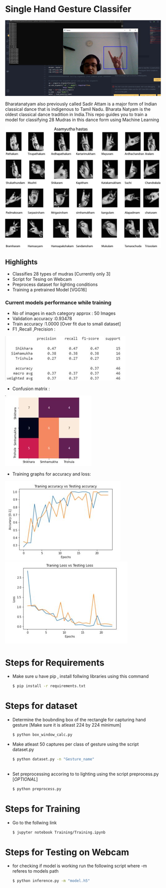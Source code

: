 # Single Hand Gesture Classifer


![alt text](https://github.com/krishshah99615/Single-Hand-Gesture/blob/master/Readme%20image/ss.jpeg)

Bharatanatyam also previously called Sadir Attam is a major form of Indian classical dance that is indigenous to Tamil Nadu. Bharata Natyam is the oldest classical dance tradition in India.This repo guides you to train a model for classifying 28 Mudras in this dance form using Machine Learning

![alt text](https://github.com/krishshah99615/Single-Hand-Gesture/blob/master/Readme%20image/all.png)

## Highlights
  - Classifies 28 types of mudras [Currently only 3]
  - Script for Tesing on Webcam
  - Preprocess dataset for lighting conditions
  - Training a pretrained Model [VGG16]
 
  
### Current models performance while training
  - No of images in each category approx  : 50 Images
  - Validation accuracy :0.93478
  - Train accuracy :1.0000 [Over fit due to small dataset]
  - F1 ,Recall ,Precision :
  
  ![alt text](https://github.com/krishshah99615/Single-Hand-Gesture/blob/master/Readme%20image/cr.JPG)
  
  - Confusion matrix :
  
  ![alt text](https://github.com/krishshah99615/Single-Hand-Gesture/blob/master/Readme%20image/cm.JPG)
  
  - Training graphs for accuracy and loss:
  
  ![alt text](https://github.com/krishshah99615/Single-Hand-Gesture/blob/master/Readme%20image/accuracy.JPG)
  ![alt text](https://github.com/krishshah99615/Single-Hand-Gesture/blob/master/Readme%20image/loss.JPG)
  
  
# Steps for Requirements

  - Make sure u have pip , install follwing libraries using this command
    ```sh
    $ pip install -r requirements.txt
    
# Steps for dataset

  - Determine the boubnding box of the rectangle for capturing hand gesture [Make sure it is atleast 224 by 224 minimum]
    ```sh
    $ python box_window_calc.py
     ```
  - Make atleast 50 captures per class of gesture using the script dataset.py
    ```sh
    $ python dataset.py -n "Gesture_name"
  
  - Set preprocessing accoring to to lighting using the script preprocess.py [*OPTIONAL*]
    ```sh
    $ python preprocess.py 

     ```
# Steps for Training

  - Go to the follwing link
    ```sh
    $ jupyter notebook Training/Training.ipynb
     ```

# Steps for Testing on Webcam

  - for checking if model is working run the following script where -m referes to models path
    ```sh
    $ python inference.py -m "model.h5"
     ```
